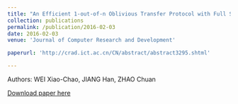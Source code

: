 ```yaml
---
title: "An Efficient 1-out-of-n Oblivious Transfer Protocol with Full Simulation (in Chinese)"
collection: publications
permalink: /publication/2016-02-03
date: 2016-02-03
venue: 'Journal of Computer Research and Development'

paperurl: 'http://crad.ict.ac.cn/CN/abstract/abstract3295.shtml'

---
```

Authors: WEI Xiao-Chao, JIANG Han, ZHAO Chuan


[Download paper here](http://crad.ict.ac.cn/CN/abstract/abstract3295.shtml)

